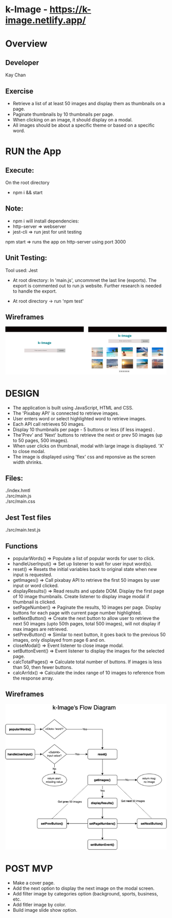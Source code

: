 # k-Image - https://k-image.netlify.app/

# Overview
## Developer
Kay Chan

## Exercise
- Retrieve a list of at least 50 images and display them as thumbnails on a page.
- Paginate thumbnails by 10 thumbnails per page.
- When clicking on an image, it should display on a modal.
- All images should be about a specific theme or based on a specific word.

# RUN the App
## Execute:
On the root directory
  - npm i && start

## Note:
  - npm i will install dependencies:  
  - http-server => webserver
  - jest-cli  => run jest for unit testing

npm start => runs the app on http-server using port 3000

## Unit Testing:
Tool used: Jest

- At root directory: In 'main.js', uncommnet the last line (exports).  The export is commented out to run js website. Further research is needed to handle the export.

- At root directory -> run 'npm test'

## Wireframes
![kImage Wireframe Design](./asset/kImage.png)

# DESIGN
- The application is built using JavaScript, HTML and CSS. 
- The 'Pixabay API' is connected to retrieve images.
- User enters word or select highlighted word to retrieve images.
- Each API call retrieves 50 images.
- Display 10 thumbnails per page - 5 buttons or less (if less images) .
- The'Prev' and 'Next' buttons to retrieve the next or prev 50 images (up to 50 pages, 500 images).
- When user clicks on thumbnail, modal with large image is displayed. 'X' to close modal.
- The image is displayed using 'flex' css and reponsive as the screen width shrinks.

## Files:
  ./index.hmtl  </br>
  ./src/main.js </br>
  ./src/main.css

## Jest Test files
  ./src/main.test.js

## Functions
- popularWords() => Populate a list of popular words for user to click. 
- handleUserInput() => Set up listener to wait for user input word(s).
- reset() => Resets the initial variables back to original state when new input is requested.
- getImages() => Call pixabay API to retrieve the first 50 images by user input or word clicked.
- displayResults() => Read results and update DOM.  Display the first page of 10 image thumbnails. Create listener to display image modal if thumbnail is clicked.
- setPageNumber() => Paginate the results, 10 images per page.  Display buttons for each page with current page number highlighted.
- setNextButton() => Create the next button to allow user to retrieve the next 50 images (upto 50th pages, total 500 images), will not display if max images are retrieved.
- setPrevButton() => Similar to next button, it goes back to the previous 50 images, only displayed from page 6 and on. 
- closeModal() => Event listener to close image modal.
- setButtonEvent() => Event listener to display the images for the selected page.
- calcTotalPages() => Calculate total number of buttons. If images is less than 50, then fewer buttons.
- calcArrIdx() => Calculate the index range of 10 images to reference from the response array.

## Wireframes
![kImage](./asset/kImageFlowDiagram.png)

# POST MVP
- Make a cover page.
- Add the next option to display the next image on the modal screen.
- Add filter image by categories option (background, sports, business, etc.
- Add fitler image by color.
- Build image slide show option.
